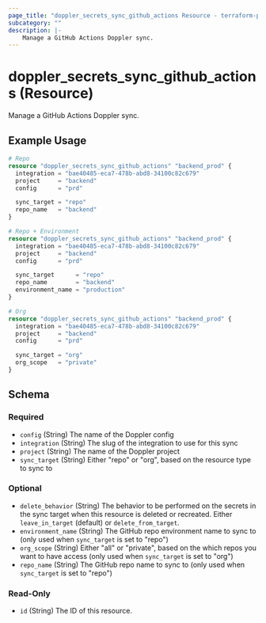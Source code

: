 ```yaml
---
page_title: "doppler_secrets_sync_github_actions Resource - terraform-provider-doppler"
subcategory: ""
description: |-
	Manage a GitHub Actions Doppler sync.
---
```


# doppler_secrets_sync_github_actions (Resource)

Manage a GitHub Actions Doppler sync.

## Example Usage

```terraform
# Repo
resource "doppler_secrets_sync_github_actions" "backend_prod" {
  integration = "bae40485-eca7-478b-abd8-34100c82c679"
  project     = "backend"
  config      = "prd"

  sync_target = "repo"
  repo_name   = "backend"
}

# Repo + Environment
resource "doppler_secrets_sync_github_actions" "backend_prod" {
  integration = "bae40485-eca7-478b-abd8-34100c82c679"
  project     = "backend"
  config      = "prd"

  sync_target      = "repo"
  repo_name        = "backend"
  environment_name = "production"
}

# Org
resource "doppler_secrets_sync_github_actions" "backend_prod" {
  integration = "bae40485-eca7-478b-abd8-34100c82c679"
  project     = "backend"
  config      = "prd"

  sync_target = "org"
  org_scope   = "private"
}
```

<!-- schema generated by tfplugindocs -->
## Schema

### Required

- `config` (String) The name of the Doppler config
- `integration` (String) The slug of the integration to use for this sync
- `project` (String) The name of the Doppler project
- `sync_target` (String) Either "repo" or "org", based on the resource type to sync to

### Optional

- `delete_behavior` (String) The behavior to be performed on the secrets in the sync target when this resource is deleted or recreated. Either `leave_in_target` (default) or `delete_from_target`.
- `environment_name` (String) The GitHub repo environment name to sync to (only used when `sync_target` is set to "repo")
- `org_scope` (String) Either "all" or "private", based on the which repos you want to have access (only used when `sync_target` is set to "org")
- `repo_name` (String) The GitHub repo name to sync to (only used when `sync_target` is set to "repo")

### Read-Only

- `id` (String) The ID of this resource.
